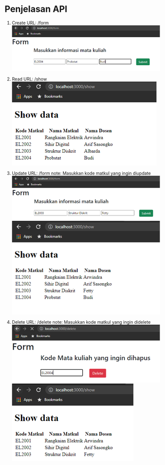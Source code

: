 Penjelasan API
=====================

1. Create
URL: /form
![](images/form.png)

2. Read
URL: /show
![](images/show.png)

3. Update
URL: /form
note: Masukkan kode matkul yang ingin diupdate
![](images/update.png)
![](images/after_update.png)

4. Delete
URL: /delete
note: Masukkan kode matkul yang ingin didelete
![](images/delete.png)
![](images/after_delete.png)
